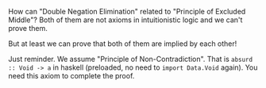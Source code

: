 How can "Double Negation Elimination" related to "Principle of Excluded Middle"? Both of them are not axioms in intuitionistic logic and we can't prove them.

But at least we can prove that both of them are implied by each other!

Just reminder. We assume "Principle of Non-Contradiction". That is ```absurd :: Void -> a``` in haskell (preloaded, no need to `import Data.Void` again). You need this axiom to complete the proof.
